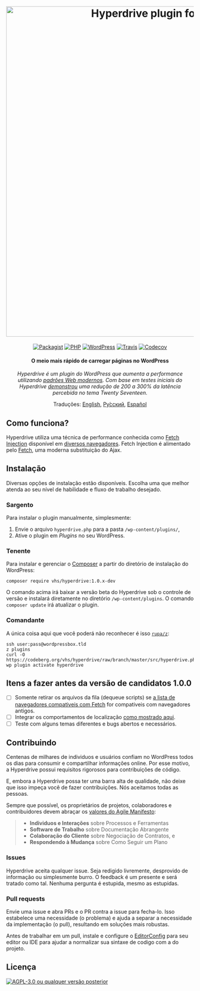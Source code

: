 <h1 align="center">
  <a href="http://hyperdrive.vhs.codeberg.page"><img src="https://codeberg.org/vhs/hyperdrive/raw/branch/master/logo.png" alt="Hyperdrive plugin for WordPress" title="Hyperdrive - The fastest way to load pages in WordPress" width="888"></a>
  <span style="clip: rect(1px, 1px, 1px, 1px); clip-path: polygon(0px 0px, 0px 0px,0px 0px, 0px 0px); position: absolute !important; white-space: nowrap; height: 1px; width: 1px; overflow: hidden;">Hyperdrive</span>
</h1>

<p align="center">
  <a href="https://packagist.org/packages/vhs/hyperdrive"><img src="https://img.shields.io/packagist/v/vhs/hyperdrive.svg?style=flat-square" alt="Packagist"></a>
  <a href="https://php.net/"><img src="https://img.shields.io/badge/php-%3E%3D%205.6-8892BF.svg?style=flat-square" alt="PHP"></a>
  <a href="https://wordpress.com/"><img src="https://img.shields.io/badge/wordpress-%3E%3D%204.6-0087BE.svg?style=flat-square" alt="WordPress"></a>
  <a href="https://travis-ci.org/vhs/hyperdrive"><img src="https://img.shields.io/travis/vhs/hyperdrive.svg?style=flat-square" alt="Travis"></a>
  <a href="https://codecov.io/gh/vhs/hyperdrive"><img src="https://img.shields.io/codecov/c/github/vhs/hyperdrive.svg?style=flat-square" alt="Codecov"></a>
</p>

<h4 align="center">O meio mais rápido de carregar páginas no WordPress</h4>

<p align="center"><em>Hyperdrive é um plugin do WordPress que aumenta a performance utilizando <a href="https://fetch.spec.whatwg.org/">padrões Web modernos</a>. Com base em testes iniciais do Hyperdrive <a href="https://hackernoon.com/putting-wordpress-into-hyperdrive-4705450dffc2">demonstrou</a> uma redução de 200 a 300% da latência percebida no tema Twenty Seventeen.</em></p>

<p align="center">
  Traduções:
  <a href="../README.md">English</a>,
  <a href="README_ru.md">Pу́сский</a>,
  <a href="README_es-419.md">Español</a>
</p>

## Como funciona?

Hyperdrive utiliza uma técnica de performance conhecida como [Fetch Injection](https://hackcabin.com/post/managing-async-dependencies-javascript/) disponível em [diversos navegadores](http://caniuse.com/#search=fetch). Fetch Injection é alimentado pelo [Fetch](https://github.com/whatwg/fetch), uma moderna substituição do Ajax.

## Instalação

Diversas opções de instalação estão disponíveis. Escolha uma que melhor atenda ao seu nível de habilidade e fluxo de trabalho desejado.

### Sargento

Para instalar o plugin manualmente, simplesmente:

1. Envie o arquivo `hyperdrive.php` para a pasta `/wp-content/plugins/`,
1. Ative o plugin em *Plugins* no seu WordPress.

### Tenente

Para instalar e gerenciar o [Composer](https://getcomposer.org/doc/00-intro.md#installation-linux-unix-osx) a partir do diretório de instalação do WordPress:

    composer require vhs/hyperdrive:1.0.x-dev

O comando acima irá baixar a versão beta do Hyperdrive sob o controle de versão e instalará diretamente no diretório `/wp-content/plugins`. O comando `composer update` irá atualizar o plugin.

### Comandante

A única coisa aqui que você poderá não reconhecer é isso [`rupa/z`](https://vhs.codeberg.page/post/installing-using-rupaz-shell-script/):

```shell
ssh user:pass@wordpressbox.tld
z plugins
curl -O https://codeberg.org/vhs/hyperdrive/raw/branch/master/src/hyperdrive.php
wp plugin activate hyperdrive
```

## Itens a fazer antes da versão de candidatos 1.0.0

- [ ] Somente retirar os arquivos da fila (dequeue scripts) se [a lista de navegadores compativeis com Fetch](http://caniuse.com/#search=fetch) for compativeis com navegadores antigos.
- [ ] Integrar os comportamentos de localização [como mostrado aqui](https://gist.github.com/vhs/64e8380010e43a526fb9c9ee511fad17#file-functions-php-L507).
- [ ] Teste com alguns temas diferentes e bugs abertos e necessários.

## Contribuindo

Centenas de milhares de individuos e usuários confiam no WordPress todos os dias para consumir e compartilhar informações online. Por esse motivo, a Hyperdrive possui requisitos rigorosos para contribuições de código.

E, embora a Hyperdrive possa ter uma barra alta de qualidade, não deixe que isso impeça você de fazer contribuições. Nós aceitamos todas as pessoas.

Sempre que possível, os proprietários de projetos, colaboradores e contribuidores devem abraçar os [valores do Agile Manifesto](https://pragdave.me/blog/2014/03/04/time-to-kill-agile.html):

> - **Individuos e Interações** sobre Processos e Ferramentas
> - **Software de Trabalho** sobre Documentação Abrangente
> - **Colaboração do Cliente** sobre Negociação de Contratos, e
> - **Respondendo à Mudança** sobre Como Seguir um Plano

### Issues

Hyperdrive aceita qualquer issue. Seja redigido livremente, desprovido de informação ou simplesmente burro. O feedback é um presente e será tratado como tal. Nenhuma pergunta é estupida, mesmo as estupidas.

### Pull requests

Envie uma issue e abra PRs e o PR contra a issue para fecha-lo. Isso estabelece uma necessidade (o problema) e ajuda a separar a necessidade da implementação (o pull), resultando em soluções mais robustas.

Antes de trabalhar em um pull, instale e configure o [EditorConfig](http://editorconfig.org/) para seu editor ou IDE para ajudar a normalizar sua sintaxe de codigo com a do projeto.

## Licença

[![AGPL-3.0 ou qualquer versão posterior](https://img.shields.io/github/license/vhs/hyperdrive.svg?style=flat-square)](https://codeberg.org/vhs/hyperdrive/src/branch/master/COPYING)
